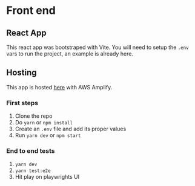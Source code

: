 # Front end

## React App

This react app was bootstraped with Vite.
You will need to setup the `.env` vars to run the project, an example is already here.

## Hosting

This app is hosted [here](https://main.da9mgwkeepokb.amplifyapp.com) with AWS Amplify.

### First steps

1. Clone the repo
2. Do `yarn` or `npm install`
3. Create an `.env` file and add its proper values
4. Run `yarn dev` or `npm start`

### End to end tests

1. `yarn dev`
2. `yarn test:e2e`
3. Hit play on playwrights UI
